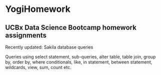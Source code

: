 # YogiHomework
## UCBx Data Science Bootcamp homework assignments
Recently updated: Sakila database queries

Queries using select statement, sub-queries, alter table, table join, group by, order by, where conditionals, like, in statement, between statement, wildcards, view, sum, count etc.

